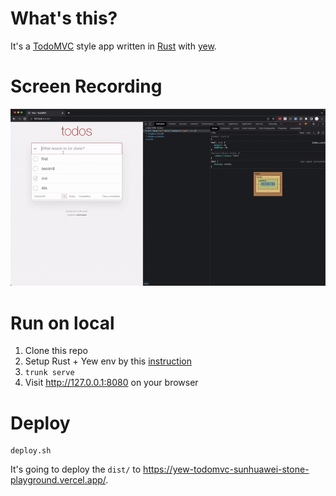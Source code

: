 # What's this?

It's a [TodoMVC](https://todomvc.com/) style app written in [Rust](https://www.rust-lang.org/) with [yew](https://yew.rs/).

# Screen Recording

![Recording](./recording.gif)

# Run on local

1. Clone this repo
2. Setup Rust + Yew env by this [instruction](https://yew.rs/docs/getting-started/introduction)
3. `trunk serve`
4. Visit http://127.0.0.1:8080 on your browser

# Deploy

```
deploy.sh
```

It's going to deploy the `dist/` to https://yew-todomvc-sunhuawei-stone-playground.vercel.app/.

